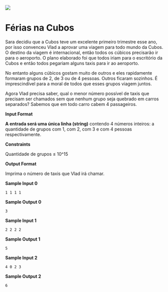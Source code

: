 ![](https://i.imgur.com/xG74tOh.png)

# Férias na Cubos

Sara decidiu que a Cubos teve um excelente primeiro trimestre esse ano, por isso convenceu Vlad a aprovar uma viagem para todo mundo da Cubos. O destino da viagem é internacional, então todos os cúbicos precisarão ir para o aeroporto. O plano elaborado foi que todos iriam para o escritório da Cubos e então todos pegariam alguns taxis para ir ao aeroporto.

No entanto alguns cúbicos gostam muito de outros e eles rapidamente formaram grupos de 2, de 3 ou de 4 pessoas. Outros ficaram sozinhos. É imprescindível para a moral de todos que esses grupos viagem juntos.

Agora Vlad precisa saber, qual o menor número possível de taxis que precisam ser chamados sem que nenhum grupo seja quebrado em carros separados? Sabemos que em todo carro cabem 4 passageiros.

__Input Format__

**A entrada será uma única linha (string)** contendo 4 números inteiros: a quantidade de grupos com 1, com 2, com 3 e com 4 pessoas respectivamente.

__Constraints__

Quantidade de grupos ≤ 10^15

__Output Format__

Imprima o número de taxis que Vlad irá chamar.

__Sample Input 0__

```
1 1 1 1
```

__Sample Output 0__

```
3
```

__Sample Input 1__

```
2 2 2 2
```

__Sample Output 1__

```
5
```

__Sample Input 2__

```
4 0 2 3
```

__Sample Output 2__

```
6
```

